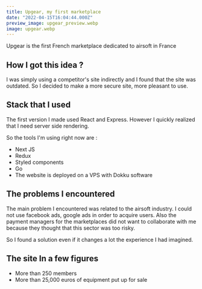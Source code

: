 ```yaml
---
title: Upgear, my first marketplace
date: "2022-04-15T16:04:44.000Z"
preview_image: upgear_preview.webp
image: upgear.webp
---
```


Upgear is the first French marketplace dedicated to airsoft in France

## How I got this idea ?

I was simply using a competitor's site indirectly and I found that the site was outdated. So I decided to make a more secure site, more pleasant to use.

## Stack that I used

The first version I made used React and Express. However I quickly realized that I need server side rendering.

So the tools I'm using right now are :

-   Next JS
-   Redux
-   Styled components
-   Go
-   The website is deployed on a VPS with Dokku software

## The problems I encountered

The main problem I encountered was related to the airsoft industry. I could not use facebook ads, google ads in order to acquire users. Also the payment managers for the marketplaces did not want to collaborate with me because they thought that this sector was too risky.

So I found a solution even if it changes a lot the experience I had imagined.

## The site In a few figures

-   More than 250 members
-   More than 25,000 euros of equipment put up for sale
